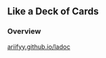 ## Like a Deck of Cards

### Overview
[ariifyy.github.io/ladoc](https://ariifyy.github.io/ladoc/web)
